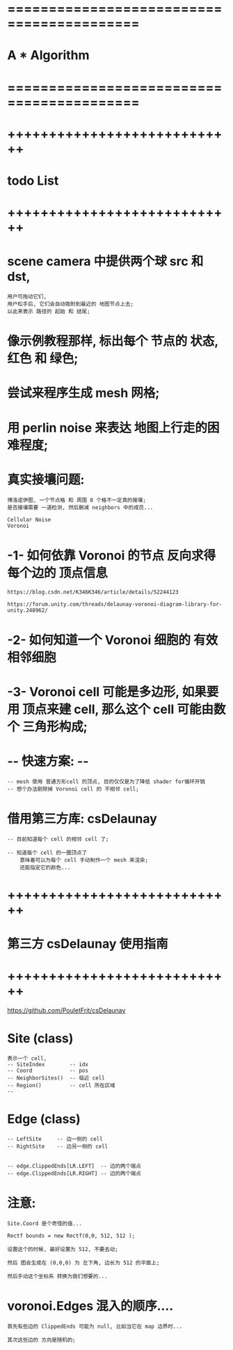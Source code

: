 # ========================================== #
#         A * Algorithm
# ========================================== #




# ++++++++++++++++++++++++++++ #
#     todo List
# ++++++++++++++++++++++++++++ #

# scene camera 中提供两个球 src 和 dst, 
    用户可拖动它们, 
    用户松手后, 它们会自动吸附到最近的 地图节点上去;
    以此来表示 路径的 起始 和 结尾;

# 像示例教程那样, 标出每个 节点的 状态, 红色 和 绿色;


#  尝试来程序生成 mesh 网格;


# 用 perlin noise 来表达 地图上行走的困难程度;


# 真实接壤问题:
    博洛诺伊图, 一个节点格 和 周围 8 个格不一定真的接壤;
    是否接壤需要 一道检测, 然后删减 neighbors 中的成员...

    Cellular Noise
    Voronoi


# -1- 如何依靠 Voronoi 的节点 反向求得每个边的 顶点信息

    https://blog.csdn.net/K346K346/article/details/52244123

    https://forum.unity.com/threads/delaunay-voronoi-diagram-library-for-unity.248962/



# -2- 如何知道一个 Voronoi 细胞的 有效相邻细胞

# -3- Voronoi cell 可能是多边形, 如果要用 顶点来建 cell, 那么这个 cell 可能由数个 三角形构成;


# -- 快速方案: --
    -- mesh 使用 普通方形cell 的顶点, 目的仅仅是为了降低 shader for循环开销
    -- 想个办法剔除掉 Voronoi cell 的 不相邻 cell;


# 借用第三方库: csDelaunay
    -- 目前知道每个 cell 的相邻 cell 了;

    -- 知道每个 cell 的一圈顶点了
        意味着可以为每个 cell 手动制作一个 mesh 来渲染;
        还能指定它的颜色...

    





# ++++++++++++++++++++++++++++ #
#    第三方 csDelaunay 使用指南
# ++++++++++++++++++++++++++++ #
https://github.com/PouletFrit/csDelaunay


#  Site  (class)
    表示一个 cell, 
    -- SiteIndex        -- idx
    -- Coord            -- pos
    -- NeighborSites()  -- 临近 cell
    -- Region()         -- cell 所在区域
    -- 

# Edge (class)
    -- LeftSite     -- 边一侧的 cell
    -- RightSite    -- 边另一侧的 cell


    -- edge.ClippedEnds[LR.LEFT]  -- 边的两个端点
    -- edge.ClippedEnds[LR.RIGHT] -- 边的两个端点


# 注意:
    Site.Coord 是个奇怪的值...

    Rectf bounds = new Rectf(0,0, 512, 512 );

    设置这个的时候, 最好设置为 512, 不要去动;

    然后 图会生成在 (0,0,0) 为 左下角, 边长为 512 的平面上;

    然后手动这个坐标系 转换为我们想要的...



# voronoi.Edges 混入的顺序....
    首先有些边的 ClippedEnds 可能为 null, 比如当它在 map 边界时...

    其次这些边的 方向是随机的;

    


